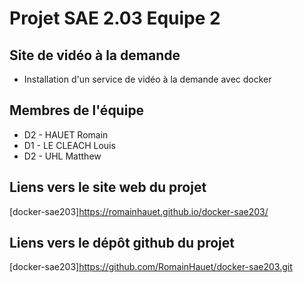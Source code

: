 # Projet SAE 2.03 Equipe 2

## Site de vidéo à la demande

- Installation d'un service de vidéo à la demande avec docker

## Membres de l'équipe

- D2 - HAUET Romain
- D1 - LE CLEACH Louis
- D2 - UHL Matthew

## Liens vers le site web du projet

[docker-sae203]https://romainhauet.github.io/docker-sae203/

## Liens vers le dépôt github du projet

[docker-sae203]https://github.com/RomainHauet/docker-sae203.git

